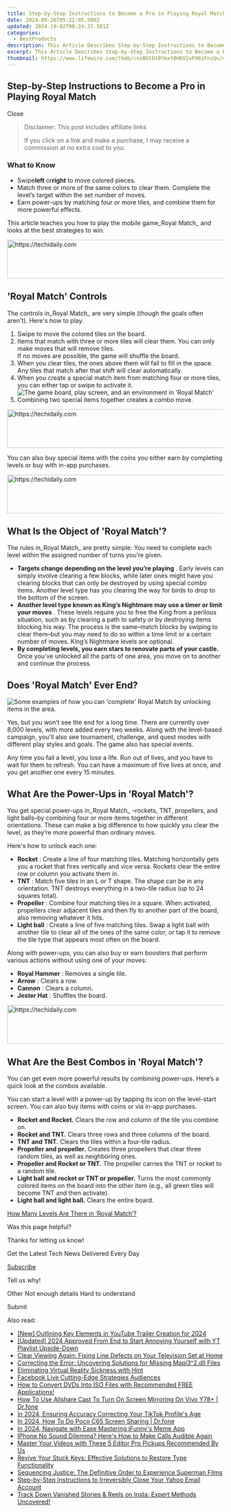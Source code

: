 ```yaml
---
title: Step-by-Step Instructions to Become a Pro in Playing Royal Match
date: 2024-09-26T05:22:05.586Z
updated: 2024-10-02T00:24:37.581Z
categories:
  - BestProducts
description: This Article Describes Step-by-Step Instructions to Become a Pro in Playing Royal Match
excerpt: This Article Describes Step-by-Step Instructions to Become a Pro in Playing Royal Match
thumbnail: https://www.lifewire.com/thmb/cnsBGtOtBYmxt0HKV2vP46zFnzU=/400x300/filters:no_upscale():max_bytes(150000):strip_icc():format(webp)/Royal-Match-2-4f2c31a380f9496f9d659c52e610b1f7.jpg
---
```


## Step-by-Step Instructions to Become a Pro in Playing Royal Match

Close 

>  Disclaimer: This post includes affiliate links
>
>  If you click on a link and make a purchase, I may receive a commission at no extra cost to you.
>

###  What to Know

* Swipe**left** or**right** to move colored pieces.
* Match three or more of the same colors to clear them. Complete the level’s target within the set number of moves.
* Earn power-ups by matching four or more tiles, and combine them for more powerful effects.

 This article teaches you how to play the mobile game_Royal Match_ and looks at the best strategies to win.

<!-- affiliate ads begin -->
<a href="https://sentrypc.7eer.net/c/5597632/398455/3022" target="_top" id="398455">
  <img src="//a.impactradius-go.com/display-ad/3022-398455" border="0" alt="https://techidaily.com" width="728" height="90"/>
</a>
<img height="0" width="0" src="https://sentrypc.7eer.net/i/5597632/398455/3022" style="position:absolute;visibility:hidden;" border="0" />
<!-- affiliate ads end -->

## 'Royal Match' Controls

 The controls in_Royal Match_ are very simple (though the goals often aren't). Here's how to play.

1. Swipe to move the colored tiles on the board.
2. Items that match with three or more tiles will clear them. You can only make moves that will remove tiles.  
If no moves are possible, the game will shuffle the board.
3. When you clear tiles, the ones above them will fall to fill in the space. Any tiles that match after that shift will clear automatically.
4. When you create a special match item from matching four or more tiles, you can either tap or swipe to activate it.  
![The game board, play screen, and an environment in 'Royal Match'](https://www.lifewire.com/thmb/Hrsra8KHu6anMAT9KGOdvXpFxhM=/1500x0/filters:no_upscale():max_bytes(150000):strip_icc():format(webp)/Royal-Match-gameplay-d918fa449c7b4a55b81a99f225f863c3.jpg)
5. Combining two special items together creates a combo move.  

<!-- affiliate ads begin -->
<a href="https://appsumo.8odi.net/c/5597632/2151871/7443" target="_top" id="2151871">
  <img src="//a.impactradius-go.com/display-ad/7443-2151871" border="0" alt="https://techidaily.com" width="600" height="90"/>
</a>
<img height="0" width="0" src="https://appsumo.8odi.net/i/5597632/2151871/7443" style="position:absolute;visibility:hidden;" border="0" />
<!-- affiliate ads end -->

 You can also buy special items with the coins you either earn by completing levels or buy with in-app purchases.

<!-- affiliate ads begin -->
<a href="https://appsumo.8odi.net/c/5597632/2094422/7443" target="_top" id="2094422">
  <img src="//a.impactradius-go.com/display-ad/7443-2094422" border="0" alt="https://techidaily.com" width="728" height="90"/>
</a>
<img height="0" width="0" src="https://appsumo.8odi.net/i/5597632/2094422/7443" style="position:absolute;visibility:hidden;" border="0" />
<!-- affiliate ads end -->

##  What Is the Object of 'Royal Match'?

 The rules in_Royal Match_ are pretty simple: You need to complete each level within the assigned number of turns you’re given. 

* **Targets change depending on the level you’re playing** . Early levels can simply involve clearing a few blocks, while later ones might have you clearing blocks that can only be destroyed by using special combo items. Another level type has you clearing the way for birds to drop to the bottom of the screen.
* **Another level type known as King’s Nightmare may use a timer or limit your moves** . These levels require you to free the King from a perilous situation, such as by clearing a path to safety or by destroying items blocking his way. The process is the same–match blocks by swiping to clear them–but you may need to do so within a time limit or a certain number of moves. King’s Nightmare levels are optional.
* **By completing levels, you earn stars to renovate parts of your castle.** Once you’ve unlocked all the parts of one area, you move on to another and continue the process.

##  Does 'Royal Match' Ever End?

![Some examples of how you can 'complete' Royal Match by unlocking items in the area.](https://www.lifewire.com/thmb/lxrKJHUUYXygnqCXVooTG9f5TV8=/1500x0/filters:no_upscale():max_bytes(150000):strip_icc():format(webp)/Royal-Match-gameplay-2-075cc91da62a4dfda867847bf05448fc.jpg) 

 Yes, but you won’t see the end for a long time. There are currently over 8,000 levels, with more added every two weeks. Along with the level-based campaign, you'll also see tournament, challenge, and quest modes with different play styles and goals. The game also has special events.  

 Any time you fail a level, you lose a life. Run out of lives, and you have to wait for them to refresh. You can have a maximum of five lives at once, and you get another one every 15 minutes.

##  What Are the Power-Ups in 'Royal Match'?

 You get special power-ups in_Royal Match_ –rockets, TNT, propellers, and light balls–by combining four or more items together in different orientations. These can make a big difference to how quickly you clear the level, as they’re more powerful than ordinary moves.

 Here's how to unlock each one:

* **Rocket** : Create a line of four matching tiles. Matching horizontally gets you a rocket that fires vertically and vice versa. Rockets clear the entire row or column you activate them in.
* **TNT** : Match five tiles in an L or T shape. The shape can be in any orientation. TNT destroys everything in a two-tile radius (up to 24 squares total).
* **Propeller** : Combine four matching tiles in a square. When activated, propellers clear adjacent tiles and then fly to another part of the board, also removing whatever it hits.
* **Light ball** : Create a line of five matching tiles. Swap a light ball with another tile to clear all of the ones of the same color, or tap it to remove the tile type that appears most often on the board.

 Along with power-ups, you can also buy or earn boosters that perform various actions without using one of your moves:

* **Royal Hammer** : Removes a single tile.
* **Arrow** : Clears a row.
* **Cannon** : Clears a column.
* **Jester Hat** : Shuffles the board.

<!-- affiliate ads begin -->
<a href="https://appsumo.8odi.net/c/5597632/2118305/7443" target="_top" id="2118305">
  <img src="//a.impactradius-go.com/display-ad/7443-2118305" border="0" alt="https://techidaily.com" width="728" height="90"/>
</a>
<img height="0" width="0" src="https://appsumo.8odi.net/i/5597632/2118305/7443" style="position:absolute;visibility:hidden;" border="0" />
<!-- affiliate ads end -->

##  What Are the Best Combos in 'Royal Match'?

 You can get even more powerful results by combining power-ups. Here’s a quick look at the combos available.

 You can start a level with a power-up by tapping its icon on the level-start screen. You can also buy items with coins or via in-app purchases.

* **Rocket and Rocket.** Clears the row and column of the tile you combine on.
* **Rocket and TNT.** Clears three rows and three columns of the board.
* **TNT and TNT.** Clears the tiles within a four-tile radius.
* **Propeller and propeller.** Creates three propellers that clear three random tiles, as well as neighboring ones.
* **Propeller and Rocket or TNT.** The propeller carries the TNT or rocket to a random tile.
* **Light ball and rocket or TNT or propeller.** Turns the most commonly colored items on the board into the other item (e.g., all green tiles will become TNT and then activate).
* **Light ball and light ball.** Clears the entire board.

[  How Many Levels Are There in ‘Royal Match’? ](https://www.lifewire.com/royal-match-how-many-levels-8646004) 

Was this page helpful?

Thanks for letting us know!

 Get the Latest Tech News Delivered Every Day

[ Subscribe ](https://www.lifewire.com/#) 

Tell us why!

 Other  Not enough details  Hard to understand 

 Submit 

<ins class="adsbygoogle"
     style="display:block"
     data-ad-format="autorelaxed"
     data-ad-client="ca-pub-7571918770474297"
     data-ad-slot="1223367746"></ins>

<ins class="adsbygoogle"
     style="display:block"
     data-ad-client="ca-pub-7571918770474297"
     data-ad-slot="8358498916"
     data-ad-format="auto"
     data-full-width-responsive="true"></ins>

<span class="atpl-alsoreadstyle">Also read:</span>
<div><ul>
<li><a href="https://youtube-data.techidaily.com/utlining-key-elements-in-youtube-trailer-creation-for-2024/"><u>[New] Outlining Key Elements in YouTube Trailer Creation for 2024</u></a></li>
<li><a href="https://eaxpv-info.techidaily.com/updated-2024-approved-from-end-to-start-annoying-yourself-with-yt-playlist-upside-down/"><u>[Updated] 2024 Approved From End to Start Annoying Yourself with YT Playlist Upside-Down</u></a></li>
<li><a href="https://techno-recovery.techidaily.com/clear-viewing-again-fixing-line-defects-on-your-television-set-at-home/"><u>Clear Viewing Again: Fixing Line Defects on Your Television Set at Home</u></a></li>
<li><a href="https://techno-recovery.techidaily.com/correcting-the-error-uncovering-solutions-for-missing-mapi32dll-files/"><u>Correcting the Error: Uncovering Solutions for Missing Mapi3^2.dll Files</u></a></li>
<li><a href="https://extra-information.techidaily.com/eliminating-virtual-reality-sickness-with-hint/"><u>Eliminating Virtual Reality Sickness with Hint</u></a></li>
<li><a href="https://facebook-video-content.techidaily.com/facebook-live-cutting-edge-strategies-audiences/"><u>Facebook Live Cutting-Edge Strategies Audiences</u></a></li>
<li><a href="https://some-knowledge.techidaily.com/how-to-convert-dvds-into-iso-files-with-recommended-free-applications/"><u>How to Convert DVDs Into ISO Files with Recommended FREE Applications!</u></a></li>
<li><a href="https://screen-mirror.techidaily.com/how-to-use-allshare-cast-to-turn-on-screen-mirroring-on-vivo-y78plus-drfone-by-drfone-android/"><u>How To Use Allshare Cast To Turn On Screen Mirroring On Vivo Y78+ | Dr.fone</u></a></li>
<li><a href="https://fox-info.techidaily.com/in-2024-ensuring-accuracy-correcting-your-tiktok-profiles-age/"><u>In 2024, Ensuring Accuracy Correcting Your TikTok Profile's Age</u></a></li>
<li><a href="https://screen-mirror.techidaily.com/in-2024-how-to-do-poco-c65-screen-sharing-drfone-by-drfone-android/"><u>In 2024, How To Do Poco C65 Screen Sharing | Dr.fone</u></a></li>
<li><a href="https://fox-access.techidaily.com/in-2024-navigate-with-ease-mastering-ifunnys-meme-app/"><u>In 2024, Navigate with Ease Mastering iFunny's Meme App</u></a></li>
<li><a href="https://techno-recovery.techidaily.com/1722862098909-iphone-no-sound-dilemma-heres-how-to-make-calls-audible-again/"><u>IPhone No Sound Dilemma? Here's How to Make Calls Audible Again</u></a></li>
<li><a href="https://techno-recovery.techidaily.com/master-your-videos-with-these-5-editor-pro-pickups-recommended-by-us/"><u>Master Your Videos with These 5 Editor Pro Pickups Recommended By Us</u></a></li>
<li><a href="https://techno-recovery.techidaily.com/revive-your-stuck-keys-effective-solutions-to-restore-type-functionality/"><u>Revive Your Stuck Keys: Effective Solutions to Restore Type Functionality</u></a></li>
<li><a href="https://techno-recovery.techidaily.com/sequencing-justice-the-definitive-order-to-experience-superman-films/"><u>Sequencing Justice: The Definitive Order to Experience Superman Films</u></a></li>
<li><a href="https://techno-recovery.techidaily.com/step-by-step-instructions-to-irreversibly-close-your-yahoo-email-account/"><u>Step-by-Step Instructions to Irreversibly Close Your Yahoo Email Account</u></a></li>
<li><a href="https://techno-recovery.techidaily.com/track-down-vanished-stories-and-reels-on-insta-expert-methods-uncovered/"><u>Track Down Vanished Stories & Reels on Insta: Expert Methods Uncovered!</u></a></li>
</ul></div>


